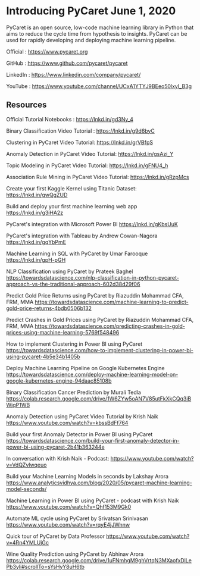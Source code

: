 # Introducing PyCaret June 1, 2020

PyCaret is an open source, low-code machine learning library in Python that aims to reduce the cycle time from hypothesis to insights. PyCaret can be used for rapidly developing and deploying machine learning pipeline. 

Official : https://www.pycaret.org

GitHub : https://www.github.com/pycaret/pycaret

LinkedIn : https://www.linkedin.com/company/pycaret/

YouTube : https://www.youtube.com/channel/UCxA1YTYJ9BEeo50lxyI_B3g

## Resources

Official Tutorial Notebooks : https://lnkd.in/gd3Ny_4

Binary Classification Video Tutorial : https://lnkd.in/g9d6byC

Clustering in PyCaret Video Tutorial:
https://lnkd.in/grVBfpS

Anomaly Detection in PyCaret Video Tutorial:
https://lnkd.in/gsAzi_Y

Topic Modeling in PyCaret Video Tutorial:
https://lnkd.in/gFNU4_h

Association Rule Mining in PyCaret Video Tutorial:
https://lnkd.in/gRzpMcs

Create your first Kaggle Kernel using Titanic Dataset: 
https://lnkd.in/gwQgZUD

Build and deploy your first machine learning web app
https://lnkd.in/g3iHA2z

PyCaret's integration with Microsoft Power BI
https://lnkd.in/gKbsUuK

PyCaret's integration with Tableau by Andrew Cowan-Nagora
https://lnkd.in/gqYbPmE

Machine Learning in SQL with PyCaret by Umar Farooque
https://lnkd.in/gpH-pGH

NLP Classification using PyCaret by Prateek Baghel
https://towardsdatascience.com/nlp-classification-in-python-pycaret-approach-vs-the-traditional-approach-602d38d29f06

Predict Gold Price Returns using PyCaret by Riazuddin Mohammad CFA, FRM, MMA
https://towardsdatascience.com/machine-learning-to-predict-gold-price-returns-4bdb0506b132

Predict Crashes in Gold Prices using PyCaret by Riazuddin Mohammad CFA, FRM, MMA
https://towardsdatascience.com/predicting-crashes-in-gold-prices-using-machine-learning-5769f548496

How to implement Clustering in Power BI using PyCaret
https://towardsdatascience.com/how-to-implement-clustering-in-power-bi-using-pycaret-4b5e34b1405b

Deploy Machine Learning Pipeline on Google Kubernetes Engine
https://towardsdatascience.com/deploy-machine-learning-model-on-google-kubernetes-engine-94daac85108b

Binary Classification Cancer Prediction by Murali Tedla 
https://colab.research.google.com/drive/1W6ZYw5oAN7V85utFkXkCQq3iBWjqP1WB

Anomaly Detection using PyCaret Video Tutorial by Krish Naik
https://www.youtube.com/watch?v=kbssBdFf764

Build your first Anomaly Detector in Power BI using PyCaret
https://towardsdatascience.com/build-your-first-anomaly-detector-in-power-bi-using-pycaret-2b41b363244e

In conversation with Krish Naik - Podcast:
https://www.youtube.com/watch?v=VdQZvlwqeuo

Build your Machine Learning Models in seconds by Lakshay Arora
https://www.analyticsvidhya.com/blog/2020/05/pycaret-machine-learning-model-seconds/

Machine Learning in Power BI using PyCaret - podcast with Krish Naik
https://www.youtube.com/watch?v=Qhf153M9Gk0

Automate ML cycle using PyCaret by Srivatsan Srinivasan
https://www.youtube.com/watch?v=rqyE4jJWnnw

Quick tour of PyCaret by Data Professor
https://www.youtube.com/watch?v=4Rn4YMLUjGc

Wine Quality Prediction using PyCaret by Abhinav Arora
https://colab.research.google.com/drive/1uFNmhgM9ghVrtqN3MXaofxDlLePb3yIi#scrollTo=sYsHyY8uH6tb

